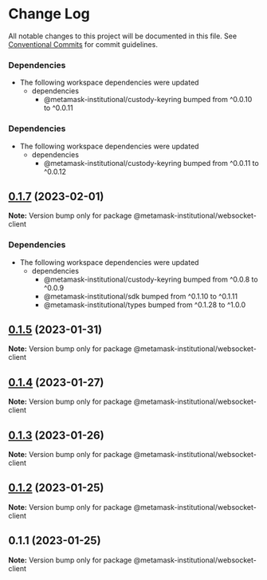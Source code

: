 # Change Log

All notable changes to this project will be documented in this file.
See [Conventional Commits](https://conventionalcommits.org) for commit guidelines.

### Dependencies

* The following workspace dependencies were updated
  * dependencies
    * @metamask-institutional/custody-keyring bumped from ^0.0.10 to ^0.0.11

### Dependencies

* The following workspace dependencies were updated
  * dependencies
    * @metamask-institutional/custody-keyring bumped from ^0.0.11 to ^0.0.12

## [0.1.7](https://github.com/consensys-vertical-apps/metamask-institutional/compare/@metamask-institutional/websocket-client@0.1.5...@metamask-institutional/websocket-client@0.1.7) (2023-02-01)

**Note:** Version bump only for package @metamask-institutional/websocket-client

### Dependencies

- The following workspace dependencies were updated
  - dependencies
    - @metamask-institutional/custody-keyring bumped from ^0.0.8 to ^0.0.9
    - @metamask-institutional/sdk bumped from ^0.1.10 to ^0.1.11
    - @metamask-institutional/types bumped from ^0.1.28 to ^1.0.0

## [0.1.5](https://github.com/consensys-vertical-apps/metamask-institutional/compare/@metamask-institutional/websocket-client@0.1.4...@metamask-institutional/websocket-client@0.1.5) (2023-01-31)

**Note:** Version bump only for package @metamask-institutional/websocket-client

## [0.1.4](https://github.com/consensys-vertical-apps/metamask-institutional/compare/@metamask-institutional/websocket-client@0.1.3...@metamask-institutional/websocket-client@0.1.4) (2023-01-27)

**Note:** Version bump only for package @metamask-institutional/websocket-client

## [0.1.3](https://github.com/consensys-vertical-apps/metamask-institutional/compare/@metamask-institutional/websocket-client@0.1.2...@metamask-institutional/websocket-client@0.1.3) (2023-01-26)

**Note:** Version bump only for package @metamask-institutional/websocket-client

## [0.1.2](https://github.com/consensys-vertical-apps/metamask-institutional/compare/@metamask-institutional/websocket-client@0.1.1...@metamask-institutional/websocket-client@0.1.2) (2023-01-25)

**Note:** Version bump only for package @metamask-institutional/websocket-client

## 0.1.1 (2023-01-25)

**Note:** Version bump only for package @metamask-institutional/websocket-client
